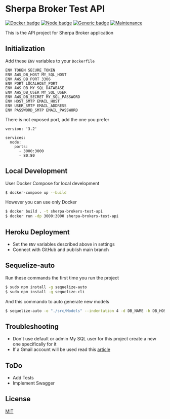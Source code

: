# Sherpa Broker Test API

[![Docker badge](https://badges.aleen42.com/src/docker.svg)](#) [![Node badge](https://badges.aleen42.com/src/node.svg)](#) [![Generic badge](https://img.shields.io/badge/build-passing-<COLOR>.svg)](#) [![Maintenance](https://img.shields.io/badge/Maintained%3F-yes-green.svg)](#)


This is the API project for Sherpa Broker application

## Initialization

Add these `ENV` variables to your `Dockerfile`

```
ENV TOKEN SECURE_TOKEN
ENV AWS_DB_HOST MY_SQL_HOST
ENV AWS_DB_PORT 3306
ENV PORT LOCALHOST_PORT
ENV AWS_DB MY_SQL_DATABASE
ENV AWS_DB_USER MY_SQL_USER
ENV AWS_DB_SECRET MY_SQL_PASSWORD
ENV HOST_SMTP EMAIL_HOST
ENV USER_SMTP EMAIL_ADDRESS
ENV PASSWORD_SMTP EMAIL_PASSWORD
```

There is not exposed port, add the one you prefer 

```
version: '3.2'

services:
  node:
    ports:
      - 3000:3000
      - 80:80
```

## Local Development

User Docker Compose for local development

```bash
$ docker-compose up --build
```

However you can use only Docker

```bash
$ docker build . -t sherpa-brokers-test-api
$ docker run -dp 3000:3000 sherpa-brokers-test-api
```

## Heroku Deployment

- Set the `ENV` variables described above in settings
- Connect with GitHub and publish main branch

## Sequelize-auto

Run these commands the first time you run the project

```bash
$ sudo npm install -g sequelize-auto
$ sudo npm install -g sequelize-cli
```

And this commando to auto generate new models

```bash
$ sequelize-auto -o "./src/Models" --indentation 4 -d DB_NAME -h DB_HOST -u DB_USERNAME -p 3306 -x DB_PASSWORD -e mysql
```

## Troubleshooting

- Don't use default or admin My SQL user for this project create a new one specifically for it
- If a Gmail account will be used read this [article](https://support.google.com/accounts/answer/185833) 

## ToDo

- Add Tests
- Implement Swagger

## License
[MIT](https://choosealicense.com/licenses/mit/)